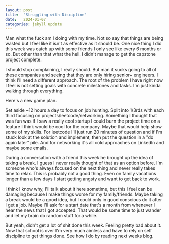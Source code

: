 ```yaml
---
layout: post
title:  "Struggling with Discipline"
date:   2024-01-07
categories: jekyll update
---
```

Man what the fuck am I doing with my time. Not so say that things are being wasted but I feel like it isn't as effective as it should be. One nice thing I did this week was catch up with some friends I only see like every 6 months or so. But other than that what the hell. I didn't manage to get the capstone project complete.

I should stop complaining, I really should. But man it sucks going to all of these companies and seeing that they are only hiring senior+ engineers. I think I'll need a different approach. The root of the problem I have right now I feel is not setting goals with concrete milestones and tasks. I'm just kinda walking through everything.

Here's a new game plan.

Set aside ~12 hours a day to focus on job hunting. Split into 1/3rds with each third focusing on projects/leetcode/networking. Something I thought that was fun was if I saw a really cool startup I could burn the project time on a feature I think would be cool for the company. Maybe that would help show some of my skills. For leetcode I'll just run 20 minutes of question and if I'm stuck look at the solution and implement, then put the question in a "do again later" pile. And for networking it's all cold approaches on LinkedIn and maybe some emails.

During a conversation with a friend this week he brought up the idea of taking a break. I guess I never really thought of that as an option before. I'm someone who's always focused on the next thing and never really takes time to relax. This is probably not a good thing. Even on family vacations longer than a few days I start getting angsty and want to get back to work. 

I think I know why, I'll talk about it here sometime, but this I feel can be damaging because I make things worse for my family/friends. Maybe taking a break would be a good idea, but I could only in good conscious do it after I get a job. Maybe I'll ask for a start date that's a month from whenever I hear the news that I got accepted. That would be some time to just wander and let my brain do random stuff for a while.

But yeah, didn't get a lot of shit done this week. Feeling pretty bad about it. Now that school is over I'm very much aimless and have to rely on self discipline to get things done. See how I do by reading next weeks blog.
